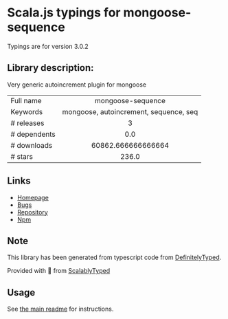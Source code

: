 
# Scala.js typings for mongoose-sequence

Typings are for version 3.0.2

## Library description:
Very generic autoincrement plugin for mongoose

|                    |                 |
| ------------------ | :-------------: |
| Full name          | mongoose-sequence |
| Keywords           | mongoose, autoincrement, sequence, seq |
| # releases         | 3 |
| # dependents       | 0.0 |
| # downloads        | 60862.666666666664 |
| # stars            | 236.0 |

## Links
- [Homepage](https://github.com/ramiel/mongoose-sequence#readme)
- [Bugs](https://github.com/ramiel/mongoose-sequence/issues)
- [Repository](https://github.com/ramiel/mongoose-sequence)
- [Npm](https://www.npmjs.com/package/mongoose-sequence)
    


## Note
This library has been generated from typescript code from [DefinitelyTyped](https://definitelytyped.org).

Provided with :purple_heart: from [ScalablyTyped](https://github.com/oyvindberg/ScalablyTyped)

## Usage
See [the main readme](../../readme.md) for instructions.


